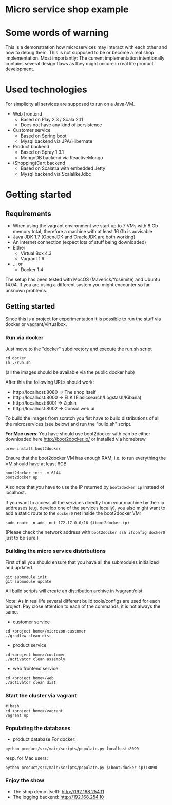 Micro service shop example
==========================

# Some words of warning

This is a demonstration how microservices may interact with each other and how to debug them. This is not supposed to be or become a real shop implementation. Most importantly: The current implementation intentionally contains several design flaws as they might occure in real life product development.

# Used technologies

For simplicity all services are supposed to run on a Java-VM.

* Web frontend
  * Based on Play 2.3 / Scala 2.11
  * Does not have any kind of persistence
* Customer service
  * Based on Spring boot
  * Mysql backend via JPA/Hibernate
* Product backend
  * Based on Spray 1.3.1
  * MongoDB backend via ReactiveMongo
* (Shopping)Cart backend
  * Based on Scalatra with embedded Jetty
  * Mysql backend via ScalalikeJdbc

# Getting started

## Requirements

* When using the vagrant environment we start up to 7 VMs with 8 Gb memory total, therefore a machine with at least 16 Gb is advisable
* Java JDK 1.7 (OpenJDK and OracleJDK are both working)
* An internet connection (expect lots of stuff being downloaded)
* Either
  * Virtual Box 4.3
  * Vagrant 1.6
* ... or
  * Docker 1.4

The setup has been tested with MocOS (Maverick/Yosemite) and Ubuntu 14.04. If you are using a different system you might encounter so far unknown problems.

## Getting started

Since this is a project for experimentation it is possible to run the stuff via docker or vagrant/virtualbox.

### Run via docker

Just move to the "docker" subdirectory and execute the run.sh script
```
cd docker
sh ./run.sh
```
(all the images should be available via the public docker hub)

After this the following URLs should work:
* http://localhost:8080 -> The shop itself
* http://localhost:8000 -> ELK (Elasicsearch/Logstash/Kibana)
* http://localhost:8001 -> Zipkin
* http://localhost:8002 -> Consul web ui
 
To build the images from scratch you fist have to build distributions of all the microservices (see below) and run the "build.sh" script.

**For Mac users**: You have should use boot2docker with can be either downloaded here http://boot2docker.io/ or installed via homebrew
```
brew install boot2docker
```
Ensure that the boot2docker VM has enough RAM, i.e. to run everything the VM should have at least 6GB
```
boot2docker init -m 6144
boot2docker up
```
Also note that you have to use the IP returned by `boot2docker ip` instead of localhost.

If you want to access all the services directly from your machine by their ip addresses (e.g. develop one of the services locally), you also might want to add a static route to the `docker0` net inside the boot2docker VM:
```
sudo route -n add -net 172.17.0.0/16 $(boot2docker ip)
```
(Please check the network address with `boot2docker ssh ifconfig docker0` just to be sure.)

### Building the micro service distributions

First of all you should ensure that you hava all the submodules initialized and updated
```
git submodule init
git submodule update
```

All build scripts will create an distribution archive in <project home>/vagrant/dist

Note: As in real life several different build tools/configs are used for each project. Pay close attention to each of the commands, it is not always the same.

* customer service
```
cd <project home>/microzon-customer
./gradlew clean dist
```
* product service
```
cd <project home>/customer
./activator clean assembly
```
* web frontend service
```
cd <project home>/web
./activator clean dist
```

### Start the cluster via vagrant

```
#!bash
cd <project home>/vagrant
vagrant up
```

### Populating the databases

* product database
For docker:
```
python product/src/main/scripts/populate.py localhost:8090
```
resp. for Mac users:
```
python product/src/main/scripts/populate.py $(boot2docker ip):8090
```

### Enjoy the show

* The shop demo itselft: http://192.168.254.11
* The logging backend: http://192.168.254.10
